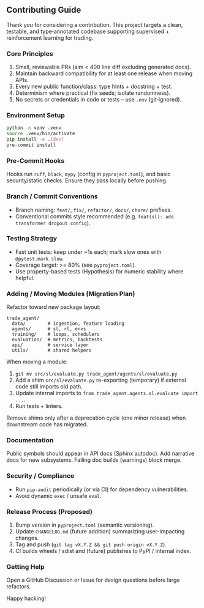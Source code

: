 ## Contributing Guide

Thank you for considering a contribution. This project targets a clean, testable, and type‑annotated codebase supporting supervised + reinforcement learning for trading.

### Core Principles

1. Small, reviewable PRs (aim < 400 line diff excluding generated docs).
2. Maintain backward compatibility for at least one release when moving APIs.
3. Every new public function/class: type hints + docstring + test.
4. Determinism where practical (fix seeds; isolate randomness).
5. No secrets or credentials in code or tests – use `.env` (git‑ignored).

### Environment Setup

```bash
python -m venv .venv
source .venv/bin/activate
pip install -e .[dev]
pre-commit install
```

### Pre-Commit Hooks

Hooks run `ruff`, `black`, `mypy` (config in `pyproject.toml`), and basic security/static checks. Ensure they pass locally before pushing.

### Branch / Commit Conventions

- Branch naming: `feat/`, `fix/`, `refactor/`, `docs/`, `chore/` prefixes.
- Conventional commits style recommended (e.g. `feat(sl): add transformer dropout config`).

### Testing Strategy

- Fast unit tests: keep under ~1s each; mark slow ones with `@pytest.mark.slow`.
- Coverage target: >= 80% (see `pyproject.toml`).
- Use property-based tests (Hypothesis) for numeric stability where helpful.

### Adding / Moving Modules (Migration Plan)

Refactor toward new package layout:

```
trade_agent/
  data/        # ingestion, feature loading
  agents/      # sl, rl, envs
  training/    # loops, schedulers
  evaluation/  # metrics, backtests
  api/         # service layer
  utils/       # shared helpers
```

When moving a module:

1. `git mv src/sl/evaluate.py trade_agent/agents/sl/evaluate.py`
2. Add a shim `src/sl/evaluate.py` re-exporting (temporary) if external code still imports old path.
3. Update internal imports to `from trade_agent.agents.sl.evaluate import ...`.
4. Run tests + linters.

Remove shims only after a deprecation cycle (one minor release) when downstream code has migrated.

### Documentation

Public symbols should appear in API docs (Sphinx autodoc). Add narrative docs for new subsystems. Failing doc builds (warnings) block merge.

### Security / Compliance

- Run `pip-audit` periodically (or via CI) for dependency vulnerabilities.
- Avoid dynamic `exec` / unsafe `eval`.

### Release Process (Proposed)

1. Bump version in `pyproject.toml` (semantic versioning).
2. Update `CHANGELOG.md` (future addition) summarizing user-impacting changes.
3. Tag and push (`git tag vX.Y.Z && git push origin vX.Y.Z`).
4. CI builds wheels / sdist and (future) publishes to PyPI / internal index.

### Getting Help

Open a GitHub Discussion or Issue for design questions before large refactors.

Happy hacking!
